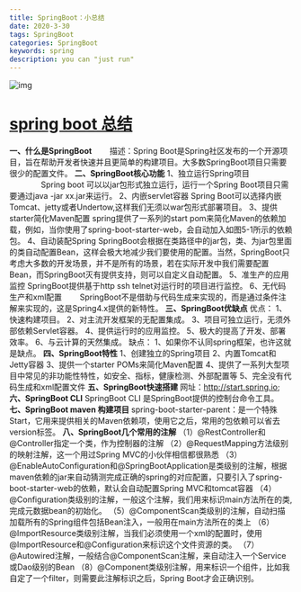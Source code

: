 ```yaml
---
title: SpringBoot：小总结
date: 2020-3-30
tags: SpringBoot
categories: SpringBoot
keywords: spring
description: you can "just run"
---
```




![img](http://p99.pstatp.com/large/pgc-image/15367619528862cca2a0df9)

# [spring boot 总结](https://www.cnblogs.com/huangjianping/p/8203811.html)

**一、什么是SpringBoot**
　　描述：Spring Boot是Spring社区发布的一个开源项目，旨在帮助开发者快速并且更简单的构建项目。大多数SpringBoot项目只需要很少的配置文件。
**二、SpringBoot核心功能**
1、独立运行Spring项目
　　　　Spring boot 可以以jar包形式独立运行，运行一个Spring Boot项目只需要通过java -jar xx.jar来运行。
2、内嵌servlet容器
Spring Boot可以选择内嵌Tomcat、jetty或者Undertow,这样我们无须以war包形式部署项目。
3、提供starter简化Maven配置
spring提供了一系列的start pom来简化Maven的依赖加载，例如，当你使用了spring-boot-starter-web，会自动加入如图5-1所示的依赖包。
4、自动装配Spring
SpringBoot会根据在类路径中的jar包，类、为jar包里面的类自动配置Bean，这样会极大地减少我们要使用的配置。当然，SpringBoot只考虑大多数的开发场景，并不是所有的场景，若在实际开发中我们需要配置Bean，而SpringBoot灭有提供支持，则可以自定义自动配置。
5、准生产的应用监控
SpringBoot提供基于http ssh telnet对运行时的项目进行监控。
6、无代码生产和xml配置　　
SpringBoot不是借助与代码生成来实现的，而是通过条件注解来实现的，这是Spring4.x提供的新特性。
**三、SpringBoot优缺点**
优点：
1、快速构建项目。
2、对主流开发框架的无配置集成。
3、项目可独立运行，无须外部依赖Servlet容器。
4、提供运行时的应用监控。
5、极大的提高了开发、部署效率。
6、与云计算的天然集成。
缺点：
1、如果你不认同spring框架，也许这就是缺点。
**四、SpringBoot特性**
1、创建独立的Spring项目
2、内置Tomcat和Jetty容器
3、提供一个starter POMs来简化Maven配置
4、提供了一系列大型项目中常见的非功能性特性，如安全、指标，健康检测、外部配置等
5、完全没有代码生成和xml配置文件
**五、SpringBoot快速搭建**
网址：http://start.spring.io;
**六、SpringBoot CLI**
SpringBoot CLI 是SpringBoot提供的控制台命令工具。
**七、SpringBoot maven 构建项目**
spring-boot-starter-parent：是一个特殊Start，它用来提供相关的Maven依赖项，使用它之后，常用的包依赖可以省去version标签。
**八、SpringBoot几个常用的注解**
（1）@RestController和@Controller指定一个类，作为控制器的注解 
（2）@RequestMapping方法级别的映射注解，这一个用过Spring MVC的小伙伴相信都很熟悉 
（3）@EnableAutoConfiguration和@SpringBootApplication是类级别的注解，根据maven依赖的jar来自动猜测完成正确的spring的对应配置，只要引入了spring-boot-starter-web的依赖，默认会自动配置Spring MVC和tomcat容器 
（4）@Configuration类级别的注解，一般这个注解，我们用来标识main方法所在的类,完成元数据bean的初始化。 
（5）@ComponentScan类级别的注解，自动扫描加载所有的Spring组件包括Bean注入，一般用在main方法所在的类上 
（6）@ImportResource类级别注解，当我们必须使用一个xml的配置时，使用@ImportResource和@Configuration来标识这个文件资源的类。 
（7）@Autowired注解，一般结合@ComponentScan注解，来自动注入一个Service或Dao级别的Bean 
（8）@Component类级别注解，用来标识一个组件，比如我自定了一个filter，则需要此注解标识之后，Spring Boot才会正确识别。

 